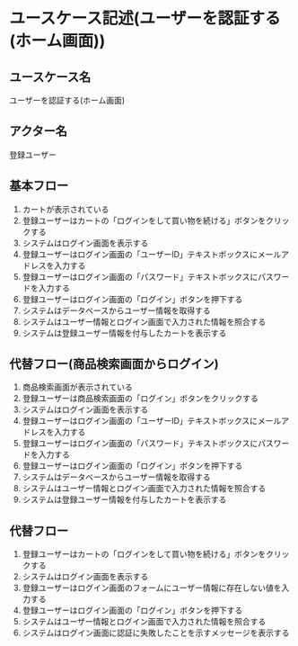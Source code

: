 # ユースケース記述(ユーザーを認証する(ホーム画面))

## ユースケース名

ユーザーを認証する(ホーム画面)

## アクター名

登録ユーザー

## 基本フロー

1. カートが表示されている
1. 登録ユーザーはカートの「ログインをして買い物を続ける」ボタンをクリックする
1. システムはログイン画面を表示する
1. 登録ユーザーはログイン画面の「ユーザーID」テキストボックスにメールアドレスを入力する
1. 登録ユーザーはログイン画面の「パスワード」テキストボックスにパスワードを入力する
1. 登録ユーザーはログイン画面の「ログイン」ボタンを押下する
1. システムはデータベースからユーザー情報を取得する
1. システムはユーザー情報とログイン画面で入力された情報を照合する
1. システムは登録ユーザー情報を付与したカートを表示する

## 代替フロー(商品検索画面からログイン)

1. 商品検索画面が表示されている
1. 登録ユーザーは商品検索画面の「ログイン」ボタンをクリックする
1. システムはログイン画面を表示する
1. 登録ユーザーはログイン画面の「ユーザーID」テキストボックスにメールアドレスを入力する
1. 登録ユーザーはログイン画面の「パスワード」テキストボックスにパスワードを入力する
1. 登録ユーザーはログイン画面の「ログイン」ボタンを押下する
1. システムはデータベースからユーザー情報を取得する
1. システムはユーザー情報とログイン画面で入力された情報を照合する
1. システムは登録ユーザー情報を付与したカートを表示する

## 代替フロー

1. 登録ユーザーはカートの「ログインをして買い物を続ける」ボタンをクリックする
1. システムはログイン画面を表示する
1. 登録ユーザーはログイン画面のフォームにユーザー情報に存在しない値を入力する
1. 登録ユーザーはログイン画面の「ログイン」ボタンを押下する
1. システムはユーザー情報とログイン画面で入力された情報を照合する
1. システムはログイン画面に認証に失敗したことを示すメッセージを表示する
